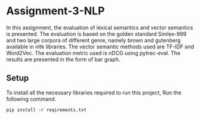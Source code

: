 # Assignment-3-NLP

In this assignment, the evaluation of lexical semantics and vector semantics is presented. The evaluation is based on the golden standard Simlex-999 and two large corpora of different genre, namely brown and gutenberg available in nltk libraries. The vector semantic methods used are TF-IDF and Word2Vec. The evaluation metric used is nDCG using pytrec-eval. The results are presented in the form of bar graph.  

## Setup
To install all the necessary libraries required to run this project, Run the following command.

```pip install -r reqirements.txt```

